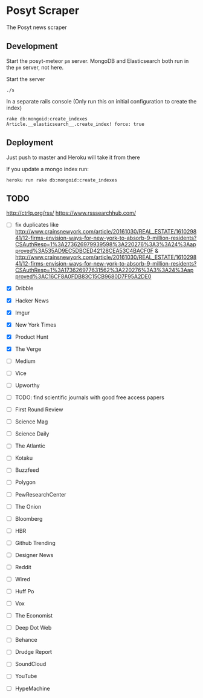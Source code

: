 # Posyt Scraper

The Posyt news scraper


## Development

Start the posyt-meteor `pm` server.
MongoDB and Elasticsearch both run in the `pm` server, not here.

Start the server
```
./s
```

In a separate rails console (Only run this on initial configuration to create the index)
```
rake db:mongoid:create_indexes
Article.__elasticsearch__.create_index! force: true
```


## Deployment

Just push to master and Heroku will take it from there

If you update a mongo index run:

```
heroku run rake db:mongoid:create_indexes
```

## TODO

http://ctrlq.org/rss/
https://www.rsssearchhub.com/

- [ ] fix duplicates like
http://www.crainsnewyork.com/article/20161030/REAL_ESTATE/161029841/12-firms-envision-ways-for-new-york-to-absorb-9-million-residents?CSAuthResp=1%3A273626979939598%3A220276%3A3%3A24%3Aapproved%3A535AD9EC5DBCED42128CEA53C4BACF0F
&
http://www.crainsnewyork.com/article/20161030/REAL_ESTATE/161029841/12-firms-envision-ways-for-new-york-to-absorb-9-million-residents?CSAuthResp=1%3A173626977631562%3A220276%3A3%3A24%3Aapproved%3AC16CF8A0FDB83C15CB9680D7F95A2DE0

- [x] Dribble
- [x] Hacker News
- [x] Imgur
- [x] New York Times
- [x] Product Hunt
- [x] The Verge
- [ ] Medium
- [ ] Vice
- [ ] Upworthy
- [ ] TODO: find scientific journals with good free access papers
- [ ] First Round Review
- [ ] Science Mag
- [ ] Science Daily
- [ ] The Atlantic
- [ ] Kotaku
- [ ] Buzzfeed
- [ ] Polygon
- [ ] PewResearchCenter
- [ ] The Onion
- [ ] Bloomberg
- [ ] HBR
- [ ] Github Trending
- [ ] Designer News
- [ ] Reddit
- [ ] Wired
- [ ] Huff Po
- [ ] Vox
- [ ] The Economist
- [ ] Deep Dot Web
- [ ] Behance
- [ ] Drudge Report
- [ ] SoundCloud
- [ ] YouTube
- [ ] HypeMachine
